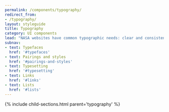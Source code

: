 ```yaml
---
permalink: /components/typography/
redirect_from:
- /typography/
layout: styleguide
title: Typography
category: UI components
lead: "NASA websites have common typographic needs: clear and consistent headings, highly legible body paragraphs, clear labels, and easy-to-use input fields. We recommend a font system that uses two open-source font families: Source Sans Pro and Merriweather, both of which are designed for legibility and can beautifully adapt to a variety of visual styles."
subnav:
- text: Typefaces
  href: '#typefaces'
- text: Pairings and styles
  href: '#pairings-and-styles'
- text: Typesetting
  href: '#typesetting'
- text: Links
  href: '#links'
- text: Lists
  href: '#lists'
---
```


{% include child-sections.html parent='typography' %}
